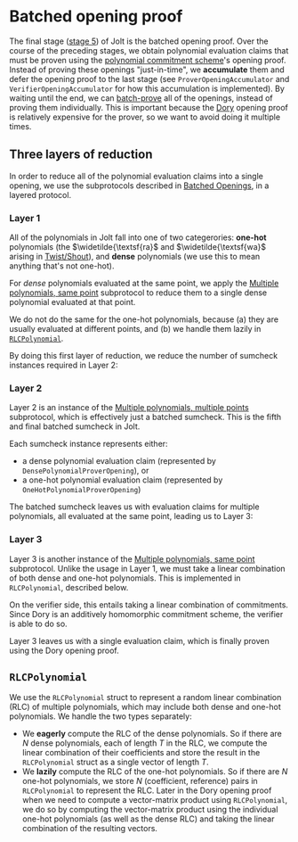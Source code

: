 # Batched opening proof

The final stage ([stage 5](./architecture.md)) of Jolt is the batched opening proof.
Over the course of the preceding stages, we obtain polynomial evaluation claims that must be proven using the [polynomial commitment scheme](../appendix/pcs.md)'s opening proof.
Instead of proving these openings "just-in-time", we **accumulate** them and defer the opening proof to the last stage (see `ProverOpeningAccumulator` and `VerifierOpeningAccumulator` for how this accumulation is implemented).
By waiting until the end, we can [batch-prove](../optimizations/batched-openings.md) all of the openings, instead of proving them individually.
This is important because the [Dory](../dory.md) opening proof is relatively expensive for the prover, so we want to avoid doing it multiple times.

## Three layers of reduction

In order to reduce all of the polynomial evaluation claims into a single opening, we use the subprotocols described in [Batched Openings](../optimizations/batched-openings.md), in a layered protocol.

### Layer 1

All of the polynomials in Jolt fall into one of two categerories: **one-hot** polynomials (the $\widetilde{\textsf{ra}$ and $\widetilde{\textsf{wa}$ arising in [Twist/Shout](../twist-shout.md)), and **dense** polynomials (we use this to mean anything that's not one-hot).

For *dense* polynomials evaluated at the same point, we apply the [Multiple polynomials, same point](../optimizations/batched-openings.md#multiple-polynomials-same-point) subprotocol to reduce them to a single dense polynomial evaluated at that point.

We do not do the same for the one-hot polynomials, because (a) they are usually evaluated at different points, and (b) we handle them lazily in [`RLCPolynomial`](#rlcpolynomial).

By doing this first layer of reduction, we reduce the number of sumcheck instances required in Layer 2:

### Layer 2

Layer 2 is an instance of the [Multiple polynomials, multiple points](../optimizations/batched-openings.md#multiple-polynomials-multiple-points) subprotocol, which is effectively just a batched sumcheck.
This is the fifth and final batched sumcheck in Jolt.

Each sumcheck instance represents either:

- a dense polynomial evaluation claim (represented by `DensePolynomialProverOpening`), or
- a one-hot polynomial evaluation claim (represented by `OneHotPolynomialProverOpening`)

The batched sumcheck leaves us with evaluation claims for multiple polynomials, all evaluated at the same point, leading us to Layer 3:

### Layer 3

Layer 3 is another instance of the [Multiple polynomials, same point](../optimizations/batched-openings.md#multiple-polynomials-same-point) subprotocol.
Unlike the usage in Layer 1, we must take a linear combination of both dense and one-hot polynomials.
This is implemented in `RLCPolynomial`, described below.

On the verifier side, this entails taking a linear combination of commitments.
Since Dory is an additively homomorphic commitment scheme, the verifier is able to do so.

Layer 3 leaves us with a single evaluation claim, which is finally proven using the Dory opening proof.

## `RLCPolynomial`

We use the `RLCPolynomial` struct to represent a random linear combination (RLC) of multiple polynomials, which may include both dense and one-hot polynomials.
We handle the two types separately:

- We **eagerly** compute the RLC of the dense polynomials. So if there are $N$ dense polynomials, each of length $T$ in the RLC, we compute the linear combination of their coefficients and store the result in the `RLCPolynomial` struct as a single vector of length $T$.
- We **lazily** compute the RLC of the one-hot polynomials. So if there are $N$ one-hot polynomials, we store $N$ (coefficient, reference) pairs in `RLCPolynomial` to represent the RLC. Later in the Dory opening proof when we need to compute a vector-matrix product using `RLCPolynomial`, we do so by computing the vector-matrix product using the individual one-hot polynomials (as well as the dense RLC) and taking the linear combination of the resulting vectors.

